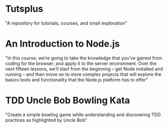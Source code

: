 Tutsplus
========
"A repository for tutorials, courses, and small exploration"

An Introduction to Node.js
========
"In this course, we’re going to take the knowledge that you’ve gained from coding for the browser, and apply it to the server environment. Over the next fifteen lessons, we’ll start from the beginning – get Node installed and running – and then move on to more complex projects that will explore the basics tools and functionality that the Node.js platform has to offer"

TDD Uncle Bob Bowling Kata
========
"Create a simple bowling game while understanding and discovering TDD practices as highlighted by Uncle Bob"
